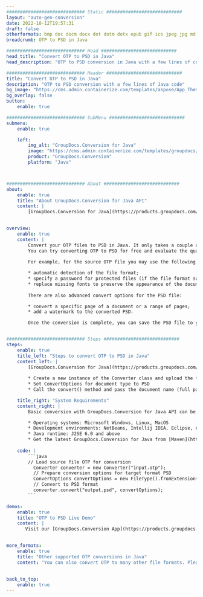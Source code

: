 ```yaml
---
############################# Static ############################
layout: "auto-gen-conversion"
date: 2022-10-12T19:57:31
draft: false
otherformats: bmp doc docm docx dot dotm dotx epub gif ico jpeg jpg md odt ott pdf png psd rtf tex tif tiff txt xps
breadcrumb: OTP to PSD in Java

############################# Head ############################
head_title: "Convert OTP to PSD in Java"
head_description: "OTP to PSD conversion in Java with a few lines of code. Convert over 160 file formats using the GroupDocs document conversion API for Java"

############################# Header ############################
title: "Convert OTP to PSD in Java"
description: "OTP to PSD conversion with a few lines of Java code"
bg_image: "https://cms.admin.containerize.com/templates/aspose/App_Themes/V3/images/bg/header1.png"
bg_overlay: false
button:
    enable: true

############################# SubMenu ############################
submenu:
    enable: true

    left:
        img_alt: "GroupDocs.Conversion for Java"
        image: "https://cms.admin.containerize.com/templates/groupdocs/images/product-logos/90x90-noborder/groupdocs-conversion-java.png"
        product: "GroupDocs.Conversion"
        platform: "Java"



############################# About ############################
about:
    enable: true
    title: "About GroupDocs.Conversion for Java API"
    content: |
        [GroupDocs.Conversion for Java](https://products.groupdocs.com/conversion/java/) is an advanced file format conversion API for converting between popular image and document formats such as Microsoft Office, OpenDocument, PDF, HTML, email, CAD. and much more with just a few lines of code. The native API automatically detects the formats of the original documents and offers many options for customizing the converted documents. Along with the function of extracting information from a document, it also supports caching of the conversion results to the local disk by default. However, any type of cache storage can be supported by implementing the appropriate interfaces - Amazon S3, Dropbox, Google Drive, Windows Azure, Reddis, or any others.
    

overview:
    enable: true
    content: |
        Convert your OTP files to PSD in Java. It only takes a couple of lines of Java code on any platform of your choice, such as Windows, Linux, macOS.
        You can try converting OTP to PSD for free and evaluate the quality of the conversion results. Along with simple file conversion scripts, you can try more sophisticated options for loading the OTP source file and storing the PSD output. 
        
        For example, for the source OTP file you may use the following load options:

        * automatic detection of the file format;
        * specify a password for protected files (if the file format supports it);
        * replace missing fonts to preserve the appearance of the document.
        
        There are also advanced convert options for the PSD file:

        * convert a specific page of a document or a range of pages;
        * add a watermark to the converted PSD.

        Once the conversion is complete, you can save the PSD file to your local file path or to any third party storage such as FTP, Amazon S3, Google Drive, Dropbox etc. Please note - to convert OTP to PSD, you do not need to install any additional software, such as MS Office, Open Office, Adobe Acrobat Reader etc.


############################# Steps ############################
steps:
    enable: true
    title_left: "Steps to convert OTP to PSD in Java"
    content_left: |
        [GroupDocs.Conversion for Java](https://products.groupdocs.com/conversion/java/) allows developers to easily convert OTP file to PSD with a few lines of code.
        
        * Create a new instance of the Converter class and upload the file OTP with the full path
        * Set ConvertOptions for document type to PSD
        * Call the convert() method and pass the document name (full path) and format (PSD) as a parameter

    title_right: "System Requirements"
    content_right: |
        Basic conversion with GroupDocs.Conversion for Java API can be done with just a few lines of code. Our APIs are supported on all major platforms and operating systems. Before executing the code below, make sure you have the following prerequisites installed on your system.

        * Operating systems: Microsoft Windows, Linux, MacOS
        * Development environments: NetBeans, Intellij IDEA, Eclipse, etc.
        * Java runtime: J2SE 6.0 and above
        * Get the latest GroupDocs.Conversion for Java from [Maven](https://repository.groupdocs.com/webapp/#/artifacts/browse/tree/General/repo/com/groupdocs/groupdocs-conversion)
         
    code: |
        ```java    
        // Load source file OTP for conversion
          Converter converter = new Converter("input.otp");
          // Prepare conversion options for target format PSD
          ConvertOptions convertOptions = new FileType().fromExtension("psd").getConvertOptions();
          // Convert to PSD format
          converter.convert("output.psd", convertOptions);
        ```

demos:
    enable: true
    title: "OTP to PSD Live Demo"
    content: |
       Visit our [GroupDocs.Conversion App](https://products.groupdocs.app/conversion/family) website and try OTP to PSD conversion now. The free demo has the following benefits
          

more_formats:
    enable: true
    title: "Other supported OTP conversions in Java"
    content: "You can also convert OTP to many other file formats. Please see the list below."
       
       
back_to_top:
    enable: true
---
```

